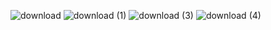 ![download](https://github.com/himuuuuuuuuu/100xDevs-Cohort-2.0/assets/122732514/5d95494f-682b-4d93-a5cc-589b1534b17e)
![download (1)](https://github.com/himuuuuuuuuu/100xDevs-Cohort-2.0/assets/122732514/41cca21c-0e7b-491d-84ee-4da912ee4b37)
![download (3)](https://github.com/himuuuuuuuuu/100xDevs-Cohort-2.0/assets/122732514/3c4ec218-0569-4a1f-a4d0-353e22881474)
![download (4)](https://github.com/himuuuuuuuuu/100xDevs-Cohort-2.0/assets/122732514/1205a4d3-6855-44f1-b04c-a0eb191be557)
